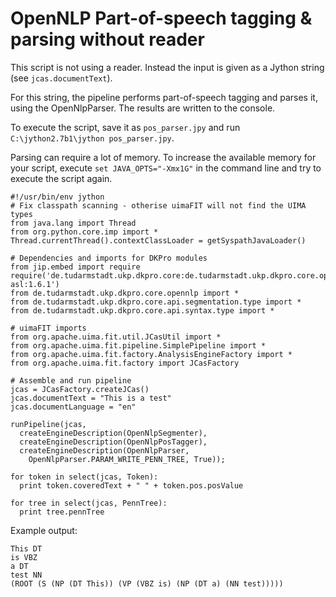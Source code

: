 <h1>OpenNLP Part-of-speech tagging & parsing without reader</h1>

This script is not using a reader. Instead the input is given as a Jython string (see `jcas.documentText`).

For this string, the pipeline performs part-of-speech tagging and parses it, using the OpenNlpParser. The results are written to the console.

To execute the script, save it as `pos_parser.jpy` and run `C:\jython2.7b1\jython pos_parser.jpy`.

Parsing can require a lot of memory. To increase the available memory for your script, execute `set JAVA_OPTS="-Xmx1G"` in the command line and try to execute the script again.

```
#!/usr/bin/env jython
# Fix classpath scanning - otherise uimaFIT will not find the UIMA types
from java.lang import Thread
from org.python.core.imp import *
Thread.currentThread().contextClassLoader = getSyspathJavaLoader()

# Dependencies and imports for DKPro modules
from jip.embed import require
require('de.tudarmstadt.ukp.dkpro.core:de.tudarmstadt.ukp.dkpro.core.opennlp-asl:1.6.1')
from de.tudarmstadt.ukp.dkpro.core.opennlp import *
from de.tudarmstadt.ukp.dkpro.core.api.segmentation.type import *
from de.tudarmstadt.ukp.dkpro.core.api.syntax.type import *

# uimaFIT imports
from org.apache.uima.fit.util.JCasUtil import *
from org.apache.uima.fit.pipeline.SimplePipeline import *
from org.apache.uima.fit.factory.AnalysisEngineFactory import *
from org.apache.uima.fit.factory import JCasFactory

# Assemble and run pipeline
jcas = JCasFactory.createJCas()
jcas.documentText = "This is a test"
jcas.documentLanguage = "en"

runPipeline(jcas,
  createEngineDescription(OpenNlpSegmenter),
  createEngineDescription(OpenNlpPosTagger),
  createEngineDescription(OpenNlpParser,
    OpenNlpParser.PARAM_WRITE_PENN_TREE, True));

for token in select(jcas, Token):
  print token.coveredText + " " + token.pos.posValue

for tree in select(jcas, PennTree):
  print tree.pennTree
```

Example output:

```
This DT
is VBZ
a DT
test NN
(ROOT (S (NP (DT This)) (VP (VBZ is) (NP (DT a) (NN test)))))
```
